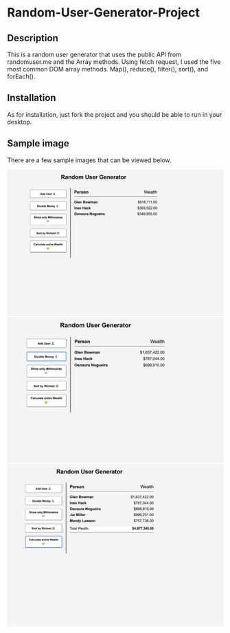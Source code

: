 # Random-User-Generator-Project


## Description 

This is a random user generator that uses the public API from randomuser.me and the Array methods. Using fetch request, I used the five most common DOM array methods. Map(), reduce(), filter(), sort(), and forEach(). 

## Installation

As for installation, just fork the project and you should be able to run in your desktop. 

## Sample image 

There are a few sample images that can be viewed below. 

![Sample1](images/sample1.png)
![Sample2](images/sample2.png)
![Sample3](images/sample3.png)